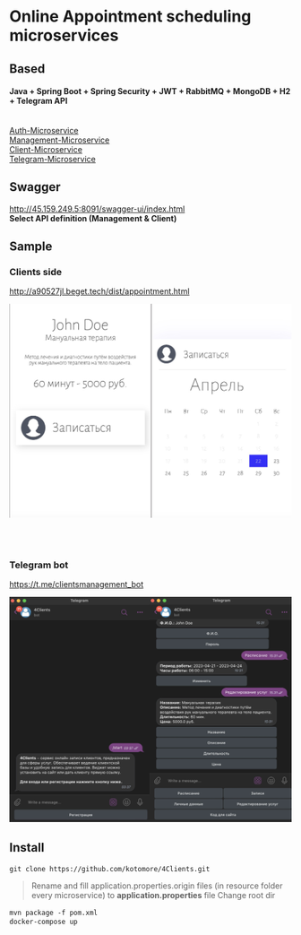 # Online Appointment scheduling microservices

## Based
#### Java + Spring Boot + Spring Security + JWT + RabbitMQ + MongoDB + H2 + Telegram API
<br>
<a href="https://github.com/set404/4Clients/tree/main/auth-service">Auth-Microservice</a><br>
<a href="https://github.com/set404/4Clients/tree/main/management-service">Management-Microservice</a><br>
<a href="https://github.com/set404/4Clients/tree/main/client-service">Client-Microservice</a><br>
<a href="https://github.com/kotomore/4Clients/tree/main/telegram-service">Telegram-Microservice</a><br>


## Swagger
http://45.159.249.5:8091/swagger-ui/index.html
<br>
<b>Select API definition (Management & Client)</b>

## Sample
### Clients side
http://a90527jl.beget.tech/dist/appointment.html
<br>

<img src="github-images/site_image.jpg">

<br><br>

### Telegram bot
https://t.me/clientsmanagement_bot
<br>

<img  src="github-images/tg_image.jpg">

## Install

```
git clone https://github.com/kotomore/4Clients.git
```
>Rename and fill application.properties.origin files (in resource folder every microservice) to <b>application.properties</b> file
>Change root dir

```
mvn package -f pom.xml
docker-compose up
```